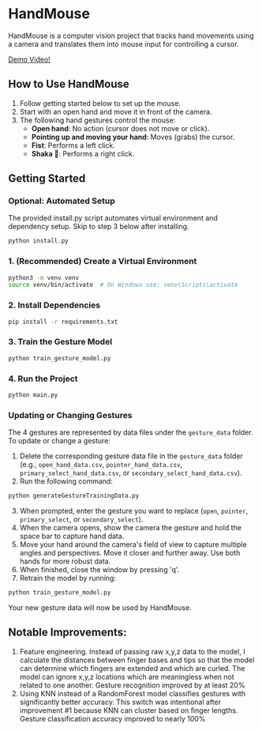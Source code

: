 # HandMouse

HandMouse is a computer vision project that tracks hand movements using a camera and translates them into mouse input for controlling a cursor.

[Demo Video!](https://youtu.be/n7NbaOWfuok)

## How to Use HandMouse

1. Follow getting started below to set up the mouse.
2. Start with an open hand and move it in front of the camera.
3. The following hand gestures control the mouse:
   - **Open hand**: No action (cursor does not move or click).
   - **Pointing up and moving your hand**: Moves (grabs) the cursor.
   - **Fist**: Performs a left click.
   - **Shaka 🤙**: Performs a right click.

## Getting Started

### Optional: Automated Setup

The provided install.py script automates virtual environment and dependency setup. Skip to step 3 below after installing.

```bash
python install.py
```


### 1. (Recommended) Create a Virtual Environment

```bash
python3 -m venv venv
source venv/bin/activate  # On Windows use: venv\Scripts\activate
```

### 2. Install Dependencies

```bash
pip install -r requirements.txt
```

### 3. Train the Gesture Model

```bash
python train_gesture_model.py
```

### 4. Run the Project

```bash
python main.py
```

### Updating or Changing Gestures

The 4 gestures are represented by data files under the `gesture_data` folder. To update or change a gesture:

1. Delete the corresponding gesture data file in the `gesture_data` folder (e.g., `open_hand_data.csv`, `pointer_hand_data.csv`, `primary_select_hand_data.csv`, or `secondary_select_hand_data.csv`).
2. Run the following command:

```bash
python generateGestureTrainingData.py
```

3. When prompted, enter the gesture you want to replace (`open`, `pointer`, `primary_select`, or `secondary_select`).
4. When the camera opens, show the camera the gesture and hold the space bar to capture hand data.
5. Move your hand around the camera's field of view to capture multiple angles and perspectives. Move it closer and further away. Use both hands for more robust data.
6. When finished, close the window by pressing 'q'.
7. Retrain the model by running:

```bash
python train_gesture_model.py
```

Your new gesture data will now be used by HandMouse.

## Notable Improvements:

1. Feature engineering. Instead of passing raw x,y,z data to the model, I calculate the distances between finger bases and tips so that the model can determine which fingers are extended and which are curled. The model can ignore x,y,z locations which are meaningless when not related to one another. Gesture recognition improved by at least 20%
2. Using KNN instead of a RandomForest model classifies gestures with significantly better accuracy. This switch was intentional after improvement #1 because KNN can cluster based on finger lengths. Gesture classification accuracy improved to nearly 100%

